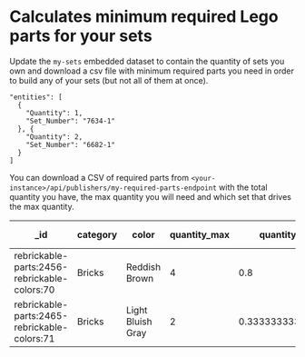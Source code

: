 # Calculates minimum required Lego parts for your sets

Update the ``my-sets`` embedded dataset to contain the quantity of sets you own and download a csv file with minimum required parts you need in order to build any of your sets (but not all of them at once).

```
"entities": [
  {
    "Quantity": 1,
    "Set_Number": "7634-1"
  }, {
    "Quantity": 2,
    "Set_Number": "6682-1"
  }
]
```

You can download a CSV of required parts from ```<your-instance>/api/publishers/my-required-parts-endpoint``` with the total quantity you have, the max quantity you will need and which set that drives the max quantity.

_id | category | color | quantity_max | quantity_pct | quantity_total | rebrickable-parts:name | set_count | set_name | set_number
--- | --- | --- | --- | --- | --- | --- | --- | --- | ---
rebrickable-parts:2456-rebrickable-colors:70 | Bricks | Reddish Brown | 4 | 0.8 | 5 | Brick 2 x 6 | 2 | Pirate Tank | 7753-1
rebrickable-parts:2465-rebrickable-colors:71 | Bricks | Light Bluish Gray | 2 | 0.333333333333333 | 6 | Brick 1 x 16 | 3 | Cement Mixer | 7990-1

